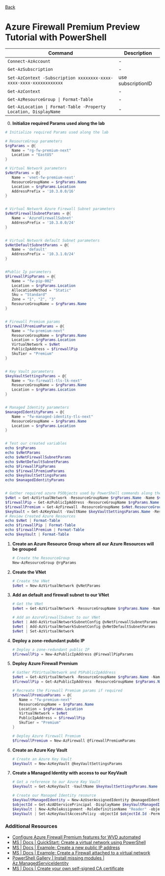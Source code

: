 [Back][0]

# Azure Firewall Premium Preview Tutorial with PowerShell

| Command                                                            | Description        |
| ------------------------------------------------------------------ | ------------------ |
| `Connect-AzAccount`                                                | -                  |
| `Get-AzSubscription`                                               | -                  |
| `Set-AzContext -Subscription xxxxxxxx-xxxx-xxxx-xxxx-xxxxxxxxxxxx` | use subscriptionID |
| `Get-AzContext`                                                    | -                  |
| `Get-AzResourceGroup \| Format-Table`                              | -                  |
| `Get-AzLocation \| Format-Table -Property Location, DisplayName`   | -                  |

0. **Initialize required Params used along the lab**

```PowerShell
# Initialize required Params used along the lab

# ResourceGroup parameters
$rgParams = @{
   Name = "rg-fw-premium-next"
   Location = "EastUS"
}

# Virtual Network parameters
$vNetParams = @{
   Name = 'vnet-fw-premium-next'
   ResourceGroupName = $rgParams.Name
   Location = $rgParams.Location
   AddressPrefix = '10.3.0.0/16'
}


# Virtual Network Azure Firewall Subnet parameters
$vNetFirewallSubnetParams = @{
   Name = 'AzureFirewallSubnet'
   AddressPrefix = '10.3.0.0/24'
}


# Virtual Network default Subnet parameters
$vNetDefaultSubnetParams = @{
   Name = 'default'
   AddressPrefix = '10.3.1.0/24'
}


#Public Ip parameters
$FirewallPipParams = @{
   Name = "fw-pip-002"
   Location = $rgParams.Location
   AllocationMethod = "Static"
   Sku = "Standard"
   Zone = "1", "2", "3"
   ResourceGroupName = $rgParams.Name
}


# Firewall Premium params
$firewallPremiumParams = @{
   Name = "fw-premium-next"
   ResourceGroupName = $rgParams.Name
   Location = $rgParams.Location
   VirtualNetwork = $vNet
   PublicIpAddress = $firewallPip
   SkuTier = "Premium"
}


# Key Vault parameters
$keyVaultSettingsParams = @{
   Name = "kv-firewall-tls-lk-next"
   ResourceGroupName = $rgParams.Name
   Location = $rgParams.Location
}


# Managed Identity parameters
$managedIdentityParams = @{
   Name = "fw-managed-identity-tls-next"
   ResourceGroupName = $rgParams.Name
   Location = $rgParams.Location
}


# Test our created variables
echo $rgParams
echo $vNetParams
echo $vNetFirewallSubnetParams
echo $vNetDefaultSubnetParams
echo $FirewallPipParams
echo $firewallPremiumParams
echo $keyVaultSettingsParams
echo $managedIdentityParams


# Gather required azure PSObjects used by PowerShell commands along the lab
$vNet = Get-AzVirtualNetwork -ResourceGroupName $rgParams.Name -Name $vNetParams.Name
$firewallPip = Get-AzPublicIpAddress -ResourceGroupName $rgParams.Name -Name $FirewallPipParams.Name
$firewallPremium = Get-AzFirewall -ResourceGroupName $vNet.ResourceGroupName -Name $firewallPremiumParams.Name
$keyVault = Get-AzKeyVault -VaultName $keyVaultSettingsParams.Name -ResourceGroupName $keyVaultSettingsParams.ResourceGroupName
# Review Created Azure Resources
echo $vNet | Format-Table
echo $firewallPip | Format-Table
echo $firewallPremium | Format-Table
echo $keyVault | Format-Table
```

1. **Create an Azure Resource Group where all our Azure Resources will be grouped**

   ```PowerShell
   # Create the ResourceGroup
   New-AzResourceGroup @rgParams
   ```

2. **Create the VNet**

   ```PowerShell
   # Create the VNet
   $vNet = New-AzVirtualNetwork @vNetParams
   ```

3. **Add an default and firewall subnet to our VNet**

   ```PowerShell
   # Get the VNet
   $vNet = Get-AzVirtualNetwork -ResourceGroupName $rgParams.Name -Name $vNetParams.Name

   # Add an AzureFirewallSubnet to our VNet
   $vNet | Add-AzVirtualNetworkSubnetConfig @vNetFirewallSubnetParams
   $vNet | Add-AzVirtualNetworkSubnetConfig @vNetDefaultSubnetParams
   $vNet | Set-AzVirtualNetwork
   ```

4. **Deploy a zone-redundant public IP**

   ```PowerShell
   # Deploy a zone-redundant public IP
   $firewallPip = New-AzPublicIpAddress @FirewallPipParams
   ```

5. **Deploy Azure Firewall Premium**

   ```PowerShell
   # Gather PSVirtualNetwork and PSPublicIpAddress
   $vNet = Get-AzVirtualNetwork -ResourceGroupName $rgParams.Name -Name $vNetParams.Name
   $firewallPip = Get-AzPublicIpAddress -ResourceGroupName $rgParams.Name -Name $FirewallPipParams.Name

   # Recreate the Firewall Premium params if required
   $firewallPremiumParams = @{
      Name = "fw-premium-next"
      ResourceGroupName = $rgParams.Name
      Location = $rgParams.Location
      VirtualNetwork = $vNet
      PublicIpAddress = $firewallPip
      SkuTier = "Premium"
   }

   # Deploy Azure Firewall Premium
   $firewallPremium = New-AzFirewall @firewallPremiumParams
   ```

6. **Create an Azure Key Vault**

   ```PowerShell
   # Create an Azure Key Vault
   $keyVault = New-AzKeyVault @keyVaultSettingsParams
   ```

7. **Create a Managed Identity with access to our KeyVault**

   ```PowerShell
   # Get a reference to our Azure Key Vault
   $keyVault = Get-AzKeyVault -VaultName $keyVaultSettingsParams.Name -ResourceGroupName $keyVaultSettingsParams.ResourceGroupName

   # Create our Managed Identity resource
   $keyVaultManagedIdentity = New-AzUserAssignedIdentity @managedIdentityParams
   $objectId = Get-AzADServicePrincipal -DisplayName $keyVaultManagedIdentity.Name
   $keyVault | New-AzRoleAssignment -RoleDefinitionName "Reader" -objectId $objectId.Id
   $keyVault | Set-AzKeyVaultAccessPolicy -objectId $objectId.Id -PermissionsToCertificates "Get","List" -PermissionsToSecrets "Get","List"
   ```

### Additional Resources

- [Configure Azure Firewall Premium features for WVD automated][1]
- [MS | Docs | QuickStart: Create a virtual network using PowerShell][2]
- [MS | Docs | Example: Create a new public IP address][3]
- [MS | Docs | Example: Create a Firewall attached to a virtual network][4]
- [PowerShell Gallery | Install missing modules | Az.ManagedServiceIdentity][5]
- [MS | Docs | Create your own self-signed CA certificate][6]

[0]: ./azFirewallPremium.md
[1]: https://rozemuller.com/configure-azure-firewall-premium-features-for-wvd-automated/
[2]: https://docs.microsoft.com/en-us/azure/virtual-network/quick-create-powershell
[3]: https://docs.microsoft.com/en-us/powershell/module/az.network/new-azpublicipaddress?view=azps-5.7.0#example-1--create-a-new-public-ip-address
[4]: https://docs.microsoft.com/en-us/powershell/module/az.network/new-azfirewall?view=azps-5.7.0#example-1--create-a-firewall-attached-to-a-virtual-network
[5]: https://www.powershellgallery.com/packages/Az.ManagedServiceIdentity/0.7.3
[6]: https://docs.microsoft.com/en-us/azure/firewall/premium-certificates#certificates-used-by-azure-firewall-premium-preview

